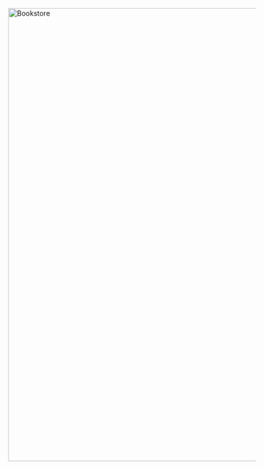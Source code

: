 
<img width="923" alt="Bookstore" src="https://github.com/rashamiabhyankar12/BookStore/assets/139979749/705fe1a6-26ae-44d7-bdf8-7f06c797322a">
